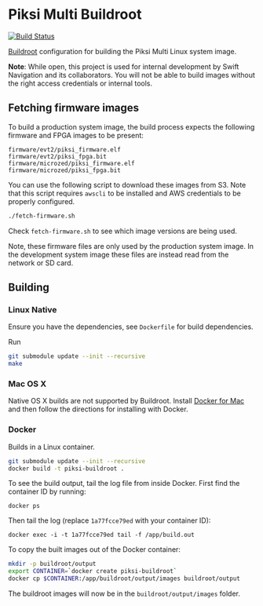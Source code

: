 # Piksi Multi Buildroot

[![Build Status](https://travis-ci.org/swift-nav/piksi_buildroot.svg?branch=master)](https://travis-ci.org/swift-nav/piksi_buildroot)

[Buildroot](https://buildroot.org/) configuration for building the Piksi Multi
Linux system image.

**Note**: While open, this project is used for internal development by Swift
Navigation and its collaborators. You will not be able to build images without
the right access credentials or internal tools.

## Fetching firmware images

To build a production system image, the build process expects the following
firmware and FPGA images to be present:

```
firmware/evt2/piksi_firmware.elf
firmware/evt2/piksi_fpga.bit
firmware/microzed/piksi_firmware.elf
firmware/microzed/piksi_fpga.bit
```

You can use the following script to download these images from S3. Note that
this script requires `awscli` to be installed and AWS credentials to be
properly configured.

``` sh
./fetch-firmware.sh
```

Check `fetch-firmware.sh` to see which image versions are being used.

Note, these firmware files are only used by the production system image. In the
development system image these files are instead read from the network or SD
card.

## Building

### Linux Native

Ensure you have the dependencies, see `Dockerfile` for build dependencies.

Run

``` sh
git submodule update --init --recursive
make
```

### Mac OS X

Native OS X builds are not supported by Buildroot. Install
[Docker for Mac](https://docs.docker.com/engine/installation/mac/) and then
follow the directions for installing with Docker.

### Docker

Builds in a Linux container.

``` sh
git submodule update --init --recursive
docker build -t piksi-buildroot .
```

To see the build output, tail the log file from inside Docker. First find the
container ID by running:

```
docker ps
```

Then tail the log (replace `1a77fcce79ed` with your container ID):

```
docker exec -i -t 1a77fcce79ed tail -f /app/build.out
```

To copy the built images out of the Docker container:

``` sh
mkdir -p buildroot/output
export CONTAINER=`docker create piksi-buildroot`
docker cp $CONTAINER:/app/buildroot/output/images buildroot/output
```

The buildroot images will now be in the `buildroot/output/images` folder.
